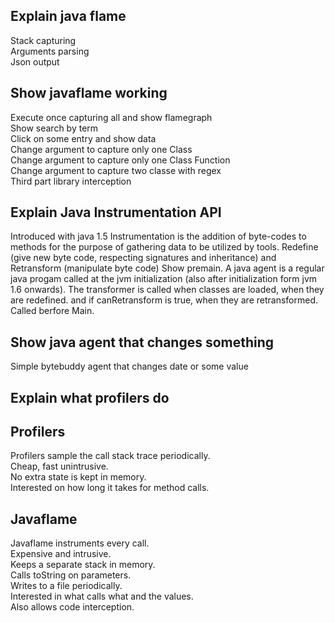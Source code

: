 ## Explain java flame

Stack capturing  
Arguments parsing  
Json output  

## Show javaflame working

Execute once capturing all and show flamegraph  
Show search by term  
Click on some entry and show data  
Change argument to capture only one Class  
Change argument to capture only one Class Function  
Change argument to capture two classe with regex  
Third part library interception  

## Explain Java Instrumentation API

Introduced with java 1.5
Instrumentation is the addition of byte-codes to methods for the purpose of gathering data to be utilized by tools.
Redefine (give new byte code, respecting signatures and inheritance) and Retransform (manipulate byte code)
Show premain.
A java agent is a regular java progam called at the jvm initialization (also after initialization form jvm 1.6 onwards).
The transformer is called when classes are loaded, when they are redefined. and if canRetransform is true, when they are retransformed.
Called berfore Main.

## Show java agent that changes something

Simple bytebuddy agent that changes date or some value  

## Explain what profilers do

## Profilers
Profilers sample the call stack trace periodically.  
Cheap, fast unintrusive.  
No extra state is kept in memory.  
Interested on how long it takes for method calls.  

## Javaflame
Javaflame instruments every call.  
Expensive and intrusive.  
Keeps a separate stack in memory.  
Calls toString on parameters.  
Writes to a file periodically.  
Interested in what calls what and the values.  
Also allows code interception.  

